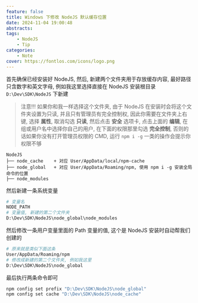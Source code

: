 ```yaml
---
feature: false
title: Windows 下修改 NodeJS 默认缓存位置
date: 2024-11-04 19:00:48
abstracts:
tags:
    - NodeJS
    - Tip
categories:
    - Note
cover: https://fontlos.com/icons/logo.png
---
```


首先确保已经安装好 NodeJS, 然后, 新建两个文件夹用于存放缓存内容, 最好路径只含数字和英文字母, 例如我这里选择直接在 NodeJS 安装根目录 `D:\Dev\SDK\NodeJS` 下新建

> 注意!!!
> 如果你和我一样选择这个文件夹, 由于 NodeJS 在安装时会将这个文件夹设置为只读, 并且只有管理员有完全控制权, 因此你需要在文件夹上右键, 选择 **属性**, 取消勾选 **只读**, 然后点击 **安全** 选项卡, 点击上面的 **编辑**, 在组或用户名中选择你自己的用户, 在下面的权限那里勾选 **完全控制**, 否则的话如果你没有打开管理员权限的 CMD, 运行 `npm i -g` 一类的操作会提示你权限不够

```
NodeJS
├── node_cache    + 对应 User/AppData/local/npm-cache
├── node_global   + 对应 User/AppData/Roaming/npm, 使用 npm i -g 安装全局命令的位置
├── node_modules
```

然后新建一条系统变量

```sh
# 变量名
NODE_PATH
# 变量值, 新建的第二个文件夹
D:\Dev\SDK\NodeJS\node_global\node_modules
```

然后修改一条用户变量里面的 Path 变量的值, 这个是 NodeJS 安装时自动帮我们创建的

```sh
# 原来就是类似下面这条
User/AppData/Roaming/npm
# 修改成新建的第二个文件夹, 例如我这里
D:\Dev\SDK\NodeJS\node_global
```

最后执行两条命令即可

```sh
npm config set prefix "D:\Dev\SDK\NodeJS\node_global"
npm config set cache "D:\Dev\SDK\NodeJS\node_cache"
```